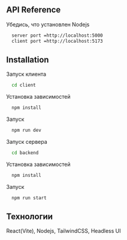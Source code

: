 
## API Reference
Убедись, что установлен Nodejs

```bash
  server port =http://localhost:5000
  client port =http://localhost:5173

```
## Installation

Запуск клиента
```bash
  cd client
```
Установка зависимостей
```bash
  npm install
```
Запуск
```bash
  npm run dev
```
Запуск сервера
```bash
  cd backend
```
Установка зависимостей
```bash
  npm install
```
Запуск
```bash
  npm run start
```

## Технологии

React(Vite), Nodejs, TailwindCSS, Headless UI

